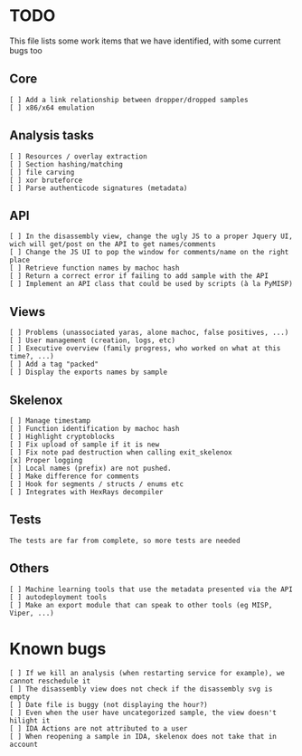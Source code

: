 # TODO
This file lists some work items that we have identified,
with some current bugs too

## Core
	[ ] Add a link relationship between dropper/dropped samples
	[ ] x86/x64 emulation

## Analysis tasks
	[ ] Resources / overlay extraction
	[ ] Section hashing/matching
	[ ] file carving
	[ ] xor bruteforce
	[ ] Parse authenticode signatures (metadata)

## API
	[ ] In the disassembly view, change the ugly JS to a proper Jquery UI, wich will get/post on the API to get names/comments
	[ ] Change the JS UI to pop the window for comments/name on the right place
	[ ] Retrieve function names by machoc hash
	[ ] Return a correct error if failing to add sample with the API
	[ ] Implement an API class that could be used by scripts (à la PyMISP)

## Views
	[ ] Problems (unassociated yaras, alone machoc, false positives, ...)
	[ ] User management (creation, logs, etc)
	[ ] Executive overview (family progress, who worked on what at this time?, ...)
	[ ] Add a tag "packed"
	[ ] Display the exports names by sample

## Skelenox
	[ ] Manage timestamp
	[ ] Function identification by machoc hash
	[ ] Highlight cryptoblocks
	[ ] Fix upload of sample if it is new
	[ ] Fix note pad destruction when calling exit_skelenox
	[x] Proper logging
	[ ] Local names (prefix) are not pushed.
	[ ] Make difference for comments
	[ ] Hook for segments / structs / enums etc
	[ ] Integrates with HexRays decompiler

## Tests
	The tests are far from complete, so more tests are needed

## Others
	[ ] Machine learning tools that use the metadata presented via the API
	[ ] autodeployment tools
	[ ] Make an export module that can speak to other tools (eg MISP, Viper, ...)

# Known bugs
	[ ] If we kill an analysis (when restarting service for example), we cannot reschedule it
	[ ] The disassembly view does not check if the disassembly svg is empty
	[ ] Date file is buggy (not displaying the hour?)
	[ ] Even when the user have uncategorized sample, the view doesn't hilight it
	[ ] IDA Actions are not attributed to a user
	[ ] When reopening a sample in IDA, skelenox does not take that in account
